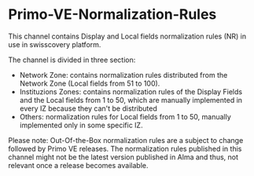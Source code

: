# Primo-VE-Normalization-Rules

This channel contains Display and Local fields normalization rules (NR) in use in swisscovery platform. 

The channel is divided in three section: 
- Network Zone: contains normalization rules distributed from the Network Zone (Local fields from 51 to 100).
- Instituzions Zones: contains normalization rules of the Display Fields and the Local fields from 1 to 50, which are manually implemented in every IZ because they can't be distributed
- Others: normalization rules for Local fields from 1 to 50, manually implemented only in some specific IZ.

Please note: Out-Of-the-Box normalization rules are a subject to change followed by Primo VE releases. The normalization rules published in this channel might not be the latest version published in Alma and thus, not relevant once a release becomes available.
